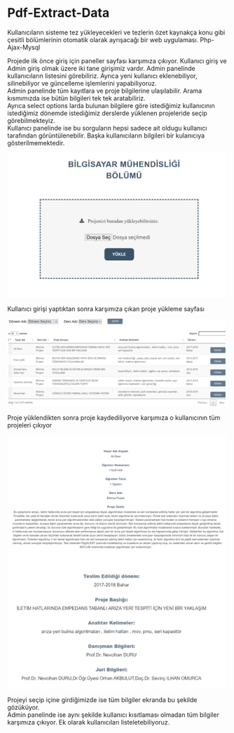 # Pdf-Extract-Data
 Kullanıcıların sisteme tez yükleyecekleri ve tezlerin özet kaynakça konu gibi çesitli bölümlerinin otomatik olarak ayrışacağı bir web uygulaması.
 Php-Ajax-Mysql
 
 Projede ilk önce giriş için paneller sayfası karşımıza çıkıyor. Kullanıcı giriş ve Admin giriş olmak üzere iki tane girişimiz vardır. Admin panelinde kullanıcıların listesini görebiliriz. Ayrıca yeni kullanıcı eklenebiliyor, silinebiliyor ve güncelleme işlemlerini yapabiliyoruz. \
Admin panelinde tüm kayıtlara ve proje bilgilerine ulaşılabilir. Arama kısmımızda ise bütün bilgileri tek tek aratabiliriz.  \
Ayrıca select options larda bulunan bilgilere göre istediğimiz kullanıcının istediğimiz dönemde istediğimiz derslerde yüklenen projeleride seçip görebilmekteyiz. \
Kullanıcı panelinde ise bu sorguların hepsi sadece ait oldugu kullanıcı tarafından görüntülenebilir. Başka kullanıcıların bilgileri bir kulanıcıya gösterilmemektedir.




  <img
  src="/images/1.png"
  alt="Alt text"
  title="Optional title"
  style="display: inline-block; margin: 0 auto; width: 500px"> 
  
  Kullanıcı girişi yaptıktan sonra karşımıza çıkan proje yükleme sayfası
  
   <img
  src="/images/2.png"
  alt="Alt text"
  title="Optional title"
  style="display: inline-block; margin: 0 auto; width: 500px"> 
  
  Proje yüklendikten sonra proje kaydediliyorve karşımıza o kullanıcının tüm projeleri çıkıyor
  
  
   <img
  src="/images/3.png"
  alt="Alt text"
  title="Optional title"
  style="display: inline-block; margin: 0 auto; width: 500px"> 
  
  Projeyi seçip içine girdiğimizde ise tüm bilgiler ekranda bu şekilde gözüküyor. \
  Admin panelinde ise aynı şekilde kullanıcı kısıtlaması olmadan tüm bilgiler karşımıza çıkıyor. Ek olarak kullanıcıları listeletebiliyoruz.
  
  
